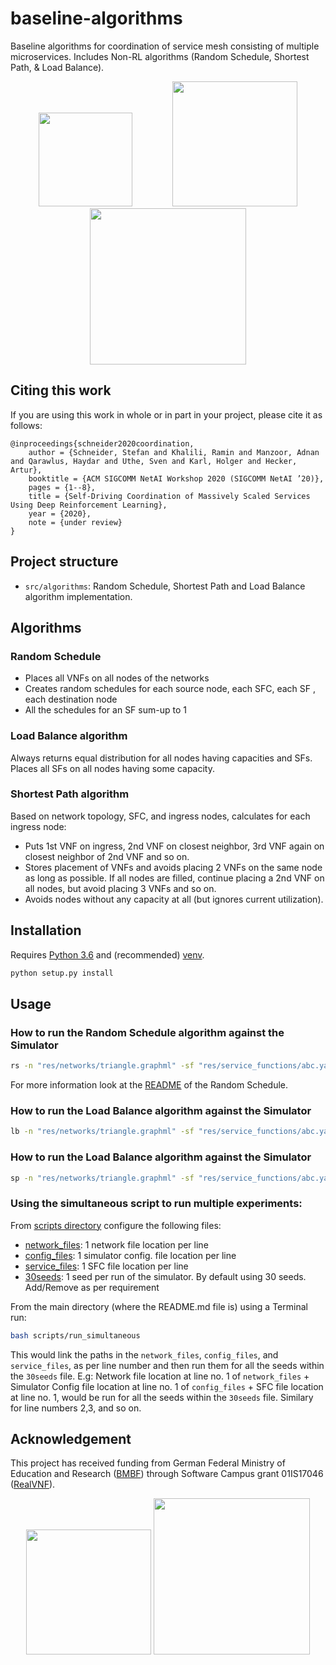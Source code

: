 # baseline-algorithms
Baseline algorithms for coordination of service mesh consisting of multiple microservices. Includes Non-RL algorithms (Random Schedule, Shortest Path, & Load Balance).

<p align="center">
    <img src="https://raw.githubusercontent.com/RealVNF/deep-rl-service-coordination/master/docs/realvnf_logo.png?token=AIDTJSQ4PTVX6A4D6HSPDDC6RNE54" height="150" hspace="30"/>
	<img src="https://raw.githubusercontent.com/RealVNF/deep-rl-service-coordination/master/docs/upb.png?token=AIDTJSXSEB2M2BEFGFU4N3S6RNFGA" width="200" hspace="30"/>
	<img src="https://raw.githubusercontent.com/RealVNF/deep-rl-service-coordination/master/docs/huawei_horizontal.png?token=AIDTJSSKOEGP7GI6K5YIWUC6RNFH2" width="250" hspace="30"/>
</p>


## Citing this work

If you are using this work in whole or in part in your project, please cite it as follows:

```
@inproceedings{schneider2020coordination,
	author = {Schneider, Stefan and Khalili, Ramin and Manzoor, Adnan and Qarawlus, Haydar and Uthe, Sven and Karl, Holger and Hecker, Artur},
	booktitle = {ACM SIGCOMM NetAI Workshop 2020 (SIGCOMM NetAI ’20)},
	pages = {1--8},
	title = {Self-Driving Coordination of Massively Scaled Services Using Deep Reinforcement Learning},
	year = {2020},
	note = {under review}
}
```

## Project structure

* `src/algorithms`: Random Schedule, Shortest Path and Load Balance algorithm implementation.


## Algorithms

### Random Schedule

* Places all VNFs on all nodes of the networks
* Creates random schedules for each source node, each SFC, each SF , each destination node
* All the schedules for an SF sum-up to 1

### Load Balance algorithm

Always returns equal distribution for all nodes having capacities and SFs. Places all SFs on  all nodes having some capacity.

### Shortest Path algorithm

Based on network topology, SFC, and ingress nodes, calculates for each ingress node:
* Puts 1st VNF on ingress, 2nd VNF on closest neighbor, 3rd VNF again on closest neighbor of 2nd VNF and so on.
* Stores placement of VNFs and avoids placing 2 VNFs on the same node as long as possible. If all nodes are filled,
  continue placing a 2nd VNF on all nodes, but avoid placing 3 VNFs and so on.
* Avoids nodes without any capacity at all (but ignores current utilization).

## Installation

Requires [Python 3.6](https://www.python.org/downloads/release/) and (recommended) [venv](https://docs.python.org/3/library/venv.html).

```bash
python setup.py install
```


## Usage

### How to run the Random Schedule algorithm against the Simulator

```bash
rs -n "res/networks/triangle.graphml" -sf "res/service_functions/abc.yaml" -c "res/config/sim_config.yaml" -i 200
```
For more information look at the [README](src/algorithms/README.md) of the Random Schedule.

### How to run the Load Balance algorithm against the Simulator

```bash
lb -n "res/networks/triangle.graphml" -sf "res/service_functions/abc.yaml" -c "res/config/sim_config.yaml" -i 200
```

### How to run the Load Balance algorithm against the Simulator

```bash
sp -n "res/networks/triangle.graphml" -sf "res/service_functions/abc.yaml" -c "res/config/sim_config.yaml" -i 200
```

### Using the simultaneous script to run multiple experiments:

From [scripts directory](scripts) configure the following files:
- [network_files](scripts/network_files.txt): 1 network file location per line
- [config_files](scripts/config_files.txt): 1 simulator config. file location per line
- [service_files](scripts/service_files.txt): 1 SFC file location per line
- [30seeds](scripts/30seeds.txt): 1 seed per run of the simulator. By default using 30 seeds. Add/Remove as per requirement

From the main directory (where the README.md file is) using a Terminal run:
```bash
bash scripts/run_simultaneous
```

This would link the paths in the `network_files`, `config_files`, and `service_files`, as per line number and then run them for all the seeds within the `30seeds` file. E.g: Network file location at line no. 1 of `network_files` + Simulator Config file location at line no. 1 of `config_files` + SFC file location at line no. 1, would be run for all the seeds within the `30seeds` file. Similary for line numbers 2,3, and so on.

## Acknowledgement

This project has received funding from German Federal Ministry of Education and Research ([BMBF](https://www.bmbf.de/)) through Software Campus grant 01IS17046 ([RealVNF](https://realvnf.github.io/)).

<p align="center">
	<img src="https://raw.githubusercontent.com/RealVNF/deep-rl-service-coordination/master/docs/software_campus.png?token=AIDTJSQS7WZNSZHFL23FNYS6RNFJK" width="200"/>
	<img src="https://raw.githubusercontent.com/RealVNF/deep-rl-service-coordination/master/docs/BMBF_sponsored_by.jpg?token=AIDTJSRMQYSKOC7K3EWIQ5S6RNFKW" width="250"/>
</p>
